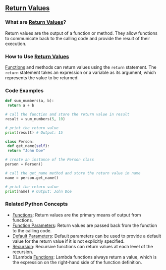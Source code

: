 ## [Return Values](./../Return-Values/)

### What are [Return Values](./../Return-Values/)?
Return values are the output of a function or method. They allow functions to communicate back to the calling code and provide the result of their execution.

### How to Use [Return Values](./../Return-Values/)
 [Functions](./../Functions/) and methods can return values using the `return` statement. The `return` statement takes an expression or a variable as its argument, which represents the value to be returned.

### Code Examples
```python
def sum_numbers(a, b):
 return a + b

# call the function and store the return value in result
result = sum_numbers(5, 10)

# print the return value
print(result) # Output: 15
```

```python
class Person:
 def get_name(self):
 return "John Doe"

# create an instance of the Person class
person = Person()

# call the get_name method and store the return value in name
name = person.get_name()

# print the return value
print(name) # Output: John Doe
```

### Related Python Concepts

- [Functions](./../Functions/): Return values are the primary means of output from functions.
- [Function Parameters](./../Function-Parameters/): Return values are passed back from the function to the calling code.
- [Default Parameters](./../Default-Parameters/): Default parameters can be used to provide a default value for the return value if it is not explicitly specified.
- [Recursion](./../Recursion/): Recursive functions can return values at each level of the recursion.
- [[Lambda [Functions](./../Functions/): Lambda functions always return a value, which is the expression on the right-hand side of the function definition.